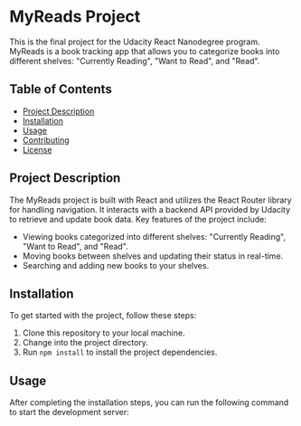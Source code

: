 # MyReads Project

This is the final project for the Udacity React Nanodegree program. MyReads is a book tracking app that allows you to categorize books into different shelves: "Currently Reading", "Want to Read", and "Read".

## Table of Contents

- [Project Description](#project-description)
- [Installation](#installation)
- [Usage](#usage)
- [Contributing](#contributing)
- [License](#license)

## Project Description

The MyReads project is built with React and utilizes the React Router library for handling navigation. It interacts with a backend API provided by Udacity to retrieve and update book data. Key features of the project include:

- Viewing books categorized into different shelves: "Currently Reading", "Want to Read", and "Read".
- Moving books between shelves and updating their status in real-time.
- Searching and adding new books to your shelves.

## Installation

To get started with the project, follow these steps:

1. Clone this repository to your local machine.
2. Change into the project directory.
3. Run `npm install` to install the project dependencies.

## Usage

After completing the installation steps, you can run the following command to start the development server:

